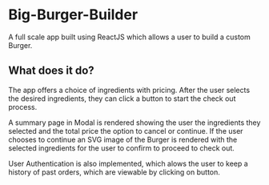 # Big-Burger-Builder

A full scale app built using ReactJS which allows a user to build a custom Burger.

## What does it do?

The app offers a choice of ingredients with pricing. After the user selects the desired ingredients, they can click a button to start the check out process.

A summary page in Modal is rendered showing the user the ingredients they selected and the total price the option to cancel or continue. If the user chooses to continue an SVG image of the Burger is rendered with the selected ingredients for the user to confirm to proceed to check out.

User Authentication is also implemented, which alows the user to keep a history of past orders, which are viewable by clicking on button.
